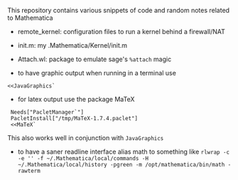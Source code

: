 This repository contains various snippets of code and random notes related to Mathematica

* remote_kernel: configuration files to run a kernel behind a firewall/NAT

* init.m: my .Mathematica/Kernel/init.m

* Attach.wl: package to emulate sage's `%attach` magic

* to have graphic output when running in a terminal use 
```
<<JavaGraphics`
```

* for latex output use the package MaTeX
```
 Needs["PacletManager`"]
 PacletInstall["/tmp/MaTeX-1.7.4.paclet"]
 <<MaTeX`
```
This also works well in conjunction with `JavaGraphics`

* to have a saner readline interface alias math to something like `rlwrap -c -e
  '' -f ~/.Mathematica/local/commands -H ~/.Mathematica/local/history -pgreen -m
  /opt/mathematica/bin/math -rawterm`
